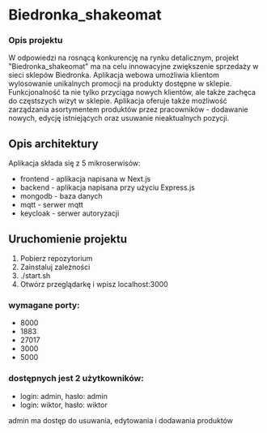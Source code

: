 # Biedronka_shakeomat


### Opis projektu
W odpowiedzi na rosnącą konkurencję na rynku detalicznym, projekt "Biedronka_shakeomat" ma na celu innowacyjne zwiększenie sprzedaży w sieci sklepów Biedronka. Aplikacja webowa umożliwia klientom wylosowanie unikalnych promocji na produkty dostępne w sklepie. Funkcjonalność ta nie tylko przyciąga nowych klientów, ale także zachęca do częstszych wizyt w sklepie. Aplikacja oferuje także możliwość zarządzania asortymentem produktów przez pracowników - dodawanie nowych, edycję istniejących oraz usuwanie nieaktualnych pozycji.


## Opis architektury
Aplikacja składa się z 5 mikroserwisów:
- frontend - aplikacja napisana w Next.js
- backend - aplikacja napisana przy użyciu Express.js
- mongodb - baza danych
- mqtt - serwer mqtt
- keycloak - serwer autoryzacji


## Uruchomienie projektu

1. Pobierz repozytorium
2. Zainstaluj zależności
3. ./start.sh
4. Otwórz przeglądarkę i wpisz localhost:3000


### wymagane porty:
- 8000
- 1883
- 27017
- 3000
- 5000


### dostępnych jest 2 użytkowników:
- login: admin, hasło: admin
- login: wiktor, hasło: wiktor

admin ma dostęp do usuwania, edytowania i dodawania produktów